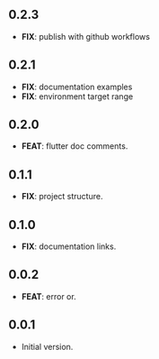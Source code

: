 ## 0.2.3

- **FIX**: publish with github workflows

## 0.2.1

- **FIX**: documentation examples
- **FIX**: environment target range

## 0.2.0

- **FEAT**: flutter doc comments.

## 0.1.1

- **FIX**: project structure.

## 0.1.0

- **FIX**: documentation links.

## 0.0.2

- **FEAT**: error or.

## 0.0.1

- Initial version.
